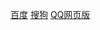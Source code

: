 [百度](https://www.baidu.com/)
[搜狗](https://www.sogou.com/)
[QQ网页版](https://ui.ptlogin2.qq.com/cgi-bin/login?style=8&appid=715037605&s_url=https%3A%2F%2Fim.qq.com%2Fimmobile%2Fandroid%2F%3F_wwv%3D512/)
